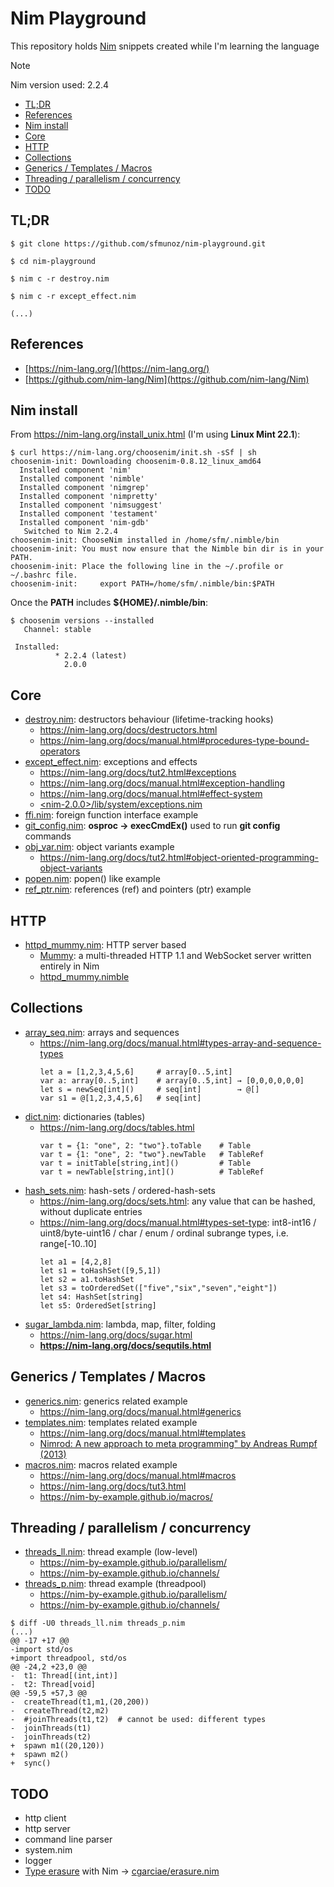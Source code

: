 # Nim Playground

This repository holds [Nim](https://nim-lang.org/) snippets created while I'm learning the language

> [!NOTE]
> Nim version used: 2.2.4

- [TL;DR](#tldr)
- [References](#references)
- [Nim install](#nim-install)
- [Core](#core)
- [HTTP](#http)
- [Collections](#collections)
- [Generics / Templates / Macros](generics-templates-macros)
- [Threading / parallelism / concurrency](threading-parallelism-concurrency)
- [TODO](#todo)

## TL;DR

```
$ git clone https://github.com/sfmunoz/nim-playground.git

$ cd nim-playground

$ nim c -r destroy.nim

$ nim c -r except_effect.nim

(...)
```

## References

- [https://nim-lang.org/](https://nim-lang.org/)
- [https://github.com/nim-lang/Nim](https://github.com/nim-lang/Nim)

## Nim install

From https://nim-lang.org/install_unix.html (I'm using **Linux Mint 22.1**):

```
$ curl https://nim-lang.org/choosenim/init.sh -sSf | sh
choosenim-init: Downloading choosenim-0.8.12_linux_amd64
  Installed component 'nim'
  Installed component 'nimble'
  Installed component 'nimgrep'
  Installed component 'nimpretty'
  Installed component 'nimsuggest'
  Installed component 'testament'
  Installed component 'nim-gdb'
   Switched to Nim 2.2.4
choosenim-init: ChooseNim installed in /home/sfm/.nimble/bin
choosenim-init: You must now ensure that the Nimble bin dir is in your PATH.
choosenim-init: Place the following line in the ~/.profile or ~/.bashrc file.
choosenim-init:     export PATH=/home/sfm/.nimble/bin:$PATH
```

Once the **PATH** includes **${HOME}/.nimble/bin**:
```
$ choosenim versions --installed
   Channel: stable

 Installed:  
          * 2.2.4 (latest)
            2.0.0
```

## Core

- [destroy.nim](destroy.nim): destructors behaviour (lifetime-tracking hooks)
  - https://nim-lang.org/docs/destructors.html
  - https://nim-lang.org/docs/manual.html#procedures-type-bound-operators
- [except_effect.nim](except_effect.nim): exceptions and effects
  - https://nim-lang.org/docs/tut2.html#exceptions
  - https://nim-lang.org/docs/manual.html#exception-handling
  - https://nim-lang.org/docs/manual.html#effect-system
  - [<nim-2.0.0>/lib/system/exceptions.nim](https://github.com/nim-lang/Nim/blob/devel/lib/system/exceptions.nim)
- [ffi.nim](ffi.nim): foreign function interface example
- [git_config.nim](git_config.nim): **osproc → execCmdEx()** used to run **git config** commands
- [obj_var.nim](obj_var.nim): object variants example
  - https://nim-lang.org/docs/tut2.html#object-oriented-programming-object-variants
- [popen.nim](popen.nim): popen() like example
- [ref_ptr.nim](ref_ptr.nim): references (ref) and pointers (ptr) example

## HTTP

- [httpd_mummy.nim](httpd_mummy/src/httpd_mummy.nim): HTTP server based
  - [Mummy](https://github.com/guzba/mummy): a multi-threaded HTTP 1.1 and WebSocket server written entirely in Nim
  - [httpd_mummy.nimble](httpd_mummy/httpd_mummy.nimble)

## Collections

- [array_seq.nim](array_seq.nim): arrays and sequences
  - https://nim-lang.org/docs/manual.html#types-array-and-sequence-types
    ```
    let a = [1,2,3,4,5,6]     # array[0..5,int]
    var a: array[0..5,int]    # array[0..5,int] → [0,0,0,0,0,0]
    let s = newSeq[int]()     # seq[int]        → @[]
    var s1 = @[1,2,3,4,5,6]   # seq[int]
    ```
- [dict.nim](dict.nim): dictionaries (tables)
  - https://nim-lang.org/docs/tables.html
    ```
    var t = {1: "one", 2: "two"}.toTable    # Table
    var t = {1: "one", 2: "two"}.newTable   # TableRef
    var t = initTable[string,int]()         # Table
    var t = newTable[string,int]()          # TableRef
    ```
- [hash_sets.nim](hash_sets.nim): hash-sets / ordered-hash-sets
  - https://nim-lang.org/docs/sets.html: any value that can be hashed, without duplicate entries
  - https://nim-lang.org/docs/manual.html#types-set-type: int8-int16 / uint8/byte-uint16 / char / enum / ordinal subrange types, i.e. range[-10..10]
    ```
    let a1 = [4,2,8]
    let s1 = toHashSet([9,5,1])
    let s2 = a1.toHashSet
    let s3 = toOrderedSet(["five","six","seven","eight"])
    let s4: HashSet[string]
    let s5: OrderedSet[string]
    ```
- [sugar_lambda.nim](sugar_lambda.nim): lambda, map, filter, folding
  - https://nim-lang.org/docs/sugar.html
  - **https://nim-lang.org/docs/sequtils.html**

## Generics / Templates / Macros

- [generics.nim](generics.nim): generics related example
  - https://nim-lang.org/docs/manual.html#generics
- [templates.nim](templates.nim): templates related example
  - https://nim-lang.org/docs/manual.html#templates
  - [Nimrod: A new approach to meta programming" by Andreas Rumpf (2013)](https://www.youtube.com/watch?v=TPPVfgJvdNo)
- [macros.nim](macros.nim): macros related example
  - https://nim-lang.org/docs/manual.html#macros
  - https://nim-lang.org/docs/tut3.html
  - https://nim-by-example.github.io/macros/

## Threading / parallelism / concurrency

- [threads_ll.nim](threads_ll.nim): thread example (low-level)
  - https://nim-by-example.github.io/parallelism/
  - https://nim-by-example.github.io/channels/
- [threads_p.nim](threads_p.nim): thread example (threadpool)
  - https://nim-by-example.github.io/parallelism/
  - https://nim-by-example.github.io/channels/

```
$ diff -U0 threads_ll.nim threads_p.nim
(...)
@@ -17 +17 @@
-import std/os
+import threadpool, std/os
@@ -24,2 +23,0 @@
-  t1: Thread[(int,int)]
-  t2: Thread[void]
@@ -59,5 +57,3 @@
-  createThread(t1,m1,(20,200))
-  createThread(t2,m2)
-  #joinThreads(t1,t2)  # cannot be used: different types
-  joinThreads(t1)
-  joinThreads(t2)
+  spawn m1((20,120))
+  spawn m2()
+  sync()
```

## TODO

- http client
- http server
- command line parser
- system.nim
- logger
- [Type erasure](https://en.wikipedia.org/wiki/Type_erasure) with Nim → [cgarciae/erasure.nim](https://gist.github.com/cgarciae/9b7f5d456e8aed3181f8b30f13de2f01)
